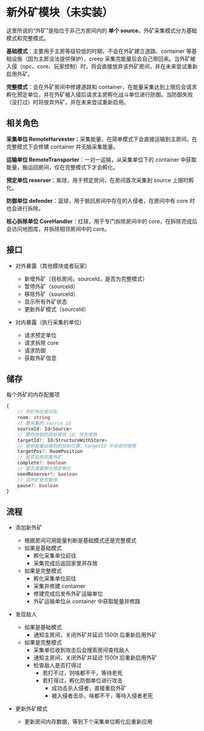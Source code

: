 # 新外矿模块（未实装）

这里所说的“外矿”是指位于非己方房间内的 **单个 source**。外矿采集模式分为基础模式和完整模式。

**基础模式**：主要用于主房等级较低的时期，不会在外矿建立道路、container 等基础设施（因为主房没法提供保护），creep 采集完能量后会自己带回来。当外矿被入侵（npc、core、玩家控制）时，将会直接放弃该外矿房间，并在未来尝试重新启用外矿。

**完整模式**：会在外矿房间中修建道路和 container，在能量采集达到上限后会请求孵化预定单位，并在外矿被入侵后请求主房孵化战斗单位进行防御。当防御失败（没打过）时将放弃外矿，并在未来尝试重新启用。

## 相关角色

**采集单位 RemoteHarvester**：采集能量，在简单模式下会直接运输到主房间，在完整模式下会修建 container 并无脑采集能量。

**运输单位 RemoteTransporter**：一对一运输，从采集单位下的 container 中获取能量，搬运回房间，仅在完整模式下才会孵化。

**预定单位 reserver**：紫球，用于预定房间，在房间首次采集到 source 上限时孵化。

**防御单位 defender**：篮球，用于抵抗房间中存在的入侵者，在房间中有 core 时也会进行拆除。

**核心拆除单位 CoreHandler**：红球，用于专门拆除房间中的 core，在拆除完成后会访问地图库，并拆除相邻房间中的 core。

## 接口

- 对外暴露（其他模块或者玩家）
    - 新增外矿（目标房间，sourceId，是否为完整模式）
    - 暂停外矿（sourceId）
    - 移除外矿（sourceId）
    - 显示所有外矿状态
    - 更新外矿模式（sourceId）

- 对内暴露（执行采集的单位）
    - 请求预定单位
    - 请求拆除 core
    - 请求防御
    - 获取外矿信息

## 储存

每个外矿的内存配置项

```typeScript
{
    // 外矿所在房间名
    room: string
    // 要采集的 source id
    sourceId: Id<Source>
    // 要存放到的目标建筑 id，优先使用
    targetId?: Id<StructureWithStore>
    // 要把能量运输到的目标位置，targetId 不存在时使用
    targetPos?: RoomPosition
    // 是否启用完整外矿
    complete?: boolean
    // 是否需要孵化预定单位
    needReserver?: boolean
    // 该外矿是否暂停
    pause?: boolean
}
```

## 流程

- 添加新外矿
    - 根据房间可用能量判断是基础模式还是完整模式
    - 如果是基础模式
        - 孵化采集单位前往
        - 采集完成后返回家里并存放
    - 如果是完整模式
        - 孵化采集单位前往
        - 采集并修建 container
        - 修建完成后发布外矿运输单位
        - 外矿运输单位从 container 中获取能量并修路

- 发现敌人
    - 如果是基础模式
        - 通知主房间，关闭外矿并延迟 1500t 后重新启用外矿
    - 如果是完整模式
        - 采集单位收到攻击后会搜索房间查找敌人
        - 通知主房间，关闭外矿并延迟 1500t 后重新启用外矿
        - 检查敌人是否打得过
            - 若打不过，则啥都不干，等待老死
            - 若打得过，孵化防御单位进行攻击
                - 成功击杀入侵者，直接重启外矿
                - 被入侵者击杀，啥都不干，等待入侵者老死

- 更新外矿模式
    - 更新房间内存数据，等到下个采集单位孵化后重新应用